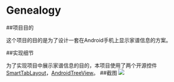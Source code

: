 # Genealogy

##项目目的

这个项目的目的是为了设计一套在Android手机上显示家谱信息的方案。

##实现细节

为了实现项目中展示家谱信息的目的，本项目使用了两个开源控件[SmartTabLayout][1]，[AndroidTreeView][2]。
##截图
![](https://i.imgur.com/Mf58Dvd.png)



[1]:https://github.com/ogaclejapan/SmartTabLayout
[2]:https://github.com/bmelnychuk/AndroidTreeView
